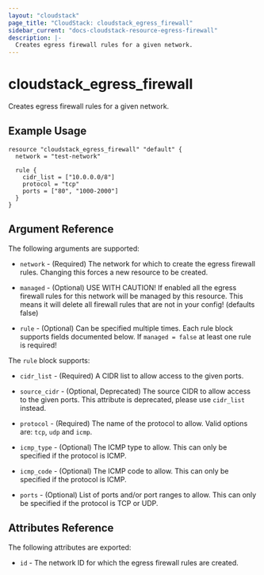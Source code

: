 ```yaml
---
layout: "cloudstack"
page_title: "CloudStack: cloudstack_egress_firewall"
sidebar_current: "docs-cloudstack-resource-egress-firewall"
description: |-
  Creates egress firewall rules for a given network.
---
```


# cloudstack\_egress\_firewall

Creates egress firewall rules for a given network.

## Example Usage

```
resource "cloudstack_egress_firewall" "default" {
  network = "test-network"

  rule {
    cidr_list = ["10.0.0.0/8"]
    protocol = "tcp"
    ports = ["80", "1000-2000"]
  }
}
```

## Argument Reference

The following arguments are supported:

* `network` - (Required) The network for which to create the egress firewall
    rules. Changing this forces a new resource to be created.

* `managed` - (Optional) USE WITH CAUTION! If enabled all the egress firewall
    rules for this network will be managed by this resource. This means it will
    delete all firewall rules that are not in your config! (defaults false)

* `rule` - (Optional) Can be specified multiple times. Each rule block supports
    fields documented below. If `managed = false` at least one rule is required!

The `rule` block supports:

* `cidr_list` - (Required) A CIDR list to allow access to the given ports.

* `source_cidr` - (Optional, Deprecated) The source CIDR to allow access to the
    given ports. This attribute is deprecated, please use `cidr_list` instead.

* `protocol` - (Required) The name of the protocol to allow. Valid options are:
    `tcp`, `udp` and `icmp`.

* `icmp_type` - (Optional) The ICMP type to allow. This can only be specified if
    the protocol is ICMP.

* `icmp_code` - (Optional) The ICMP code to allow. This can only be specified if
    the protocol is ICMP.

* `ports` - (Optional) List of ports and/or port ranges to allow. This can only
    be specified if the protocol is TCP or UDP.

## Attributes Reference

The following attributes are exported:

* `id` - The network ID for which the egress firewall rules are created.

